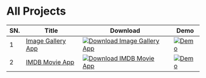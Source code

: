 # All Projects

| SN. | Title | Download | Demo |
| ------ | ------ | ------ | ------ |
| 1 | [Image Gallery App](https://github.com/mernjs/reactjs-projects/tree/main/image-gallery-app) | [![Download Image Gallery App](https://custom-icon-badges.herokuapp.com/badge/-Download-blue?style=for-the-badge&logo=download&logoColor=white "Download Image Gallery App")](https://github.com/mernjs/reactjs-projects/raw/main/zip/image-gallery-app.zip) | [![Demo](https://custom-icon-badges.herokuapp.com/badge/-demo-red?style=for-the-badge&logo=link&logoColor=white "Click to view live demo")](https://reactjs-projects-1.netlify.app) | 
| 2 | [IMDB Movie App](https://github.com/mernjs/reactjs-projects/tree/main/imdb-movie-app) | [![Download IMDB Movie App](https://custom-icon-badges.herokuapp.com/badge/-Download-blue?style=for-the-badge&logo=download&logoColor=white "Download IMDB Movie App")](https://github.com/mernjs/reactjs-projects/raw/main/zip/imdb-movie-app.zip) | [![Demo](https://custom-icon-badges.herokuapp.com/badge/-demo-red?style=for-the-badge&logo=link&logoColor=white "Click to view live demo")](https://reactjs-projects-2.netlify.app) | 

